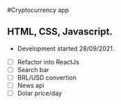 #Cryptocurrency app

## HTML, CSS, Javascript.
* Development started 28/09/2021.
- [ ] Refactor into ReactJs
- [ ] Search bar
- [ ] BRL/USD convertion
- [ ] News api
- [ ] Dolar price/day
